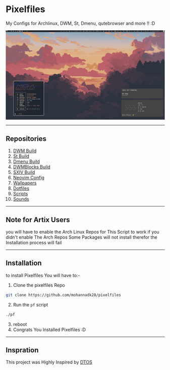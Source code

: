 # Pixelfiles

My Configs for Archlinux, DWM, St, Dmenu, qutebrowser and more !! :D

![alt a Preview of a Desktop Runing Pixelfiles Configs](./prev.gif "a Preview of a Desktop Runing Pixelfiles Configs")

---

## Repositories
1. [DWM Build](https://github.com/mohannadk28/dwm-pixelfiles)
2. [St Build](https://github.com/mohannadk28/st-pixelfiles)
3. [Dmenu Build](https://github.com/mohannadk28/dmenu-pixelfiles)
4. [DWMBlocks Build](https://github.com/mohannadk28/dwmblocks-pixelfiles)
5. [SXIV Build](https://github.com/mohannadk28/sxiv-pixelfiles)
6. [Neovim Config](https://github.com/mohannadk28/nvim-pixelfiles)
7. [Wallpapers](https://github.com/mohannadk28/wallpapers-pixelfiles)
8. [Dotfiles](https://github.com/mohannadk28/dotfiles-pixelfiles)
9. [Scripts](https://github.com/mohannadk28/scripts-pixelfiles)
10. [Sounds](https://github.com/mohannadk28/sounds-pixelfiles)

---

## Note for Artix Users

you will have to enable the Arch Linux Repos for This Script to work if you didn't enable The Arch Repos Some Packages will not install therefor the Installation process will fail

---

## Installation

to install Pixelfiles You will have to:-
1. Clone the pixelfiles Repo
```sh
git clone https://github.com/mohannadk28/pixelfiles
```
2. Run the `pf` script
```sh
./pf
```
3. reboot
4. Congrats You Installed Pixelfiles :D

---

## Inspration

This project was Highly Inspired by [DTOS](https://gitlab.com/dtos/dtos)

